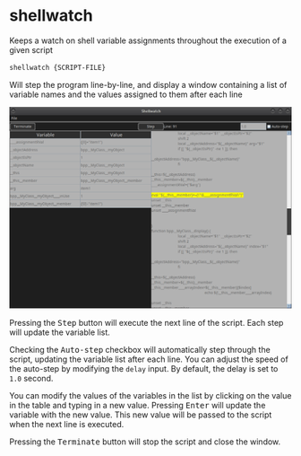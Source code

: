# shellwatch

Keeps a watch on shell variable assignments throughout the execution of a given script

```sh
shellwatch {SCRIPT-FILE}
```

Will step the program line-by-line, and display a window containing a list of variable names and the values assigned to them after each line

![shellwatch-screenshot](./shellwatch.png)

Pressing the <kbd>Step</kbd> button will execute the next line of the script. Each step will update the variable list.

Checking the <kbd>Auto-step</kbd> checkbox will automatically step through the script, updating the variable list after each line. You can adjust the speed of the auto-step by modifying the `delay` input. By default, the delay is set to `1.0` second.

You can modify the values of the variables in the list by clicking on the value in the table and typing in a new value. Pressing <kbd>Enter</kbd> will update the variable with the new value. This new value will be passed to the script when the next line is executed.

Pressing the <kbd>Terminate</kbd> button will stop the script and close the window.
